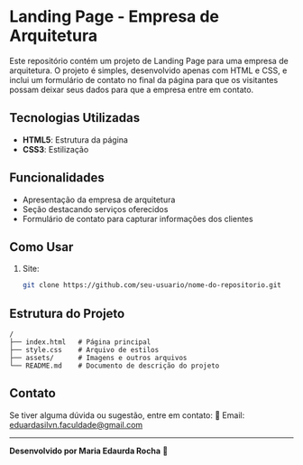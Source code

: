 # Landing Page - Empresa de Arquitetura

Este repositório contém um projeto de Landing Page para uma empresa de arquitetura. O projeto é simples, desenvolvido apenas com HTML e CSS, e inclui um formulário de contato no final da página para que os visitantes possam deixar seus dados para que a empresa entre em contato.

## Tecnologias Utilizadas
- **HTML5**: Estrutura da página
- **CSS3**: Estilização

## Funcionalidades
- Apresentação da empresa de arquitetura
- Seção destacando serviços oferecidos
- Formulário de contato para capturar informações dos clientes

## Como Usar
1. Site:
   ```bash
   git clone https://github.com/seu-usuario/nome-do-repositorio.git
   ```
## Estrutura do Projeto
```
/
├── index.html   # Página principal
├── style.css    # Arquivo de estilos
├── assets/      # Imagens e outros arquivos
└── README.md    # Documento de descrição do projeto
```

## Contato
Se tiver alguma dúvida ou sugestão, entre em contato:
📩 Email: eduardasilvn.faculdade@gmail.com

---
**Desenvolvido por Maria Edaurda Rocha** 🚀


